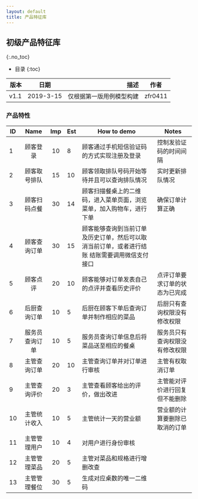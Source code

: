 ```yaml
---
layout: default
title: 产品特征库
---
```


## 初级产品特征库
{:.no_toc}

* 目录
{:toc}

| 版本  |   日期    | 描述 |  作者   |
| --:  | :-------: | --: | -----   |
| v1.1 | 2019-3-15 | 仅根据第一版用例模型构建 |  zfr0411 |

### 产品特性

| ID	|Name	|Imp	|Est	|How to demo	|Notes|
|-|:--:|:--:|----|----|------|
|1	|顾客登录	|10	|8	|顾客通过手机短信验证码的方式实现注册及登录	|控制发验证码的时间间隔|
|2	|顾客取号排队	|15	|10	|顾客领取排队号码开始等待并且可以查询排队情况	|实时更新排队情况|
|3	|顾客扫码点餐	|30	|14	|顾客扫描餐桌上的二维码，进入菜单页面，浏览菜单，加入购物车，进行下单	|确保订单计算正确|
|4	|顾客查询订单	|30	|15	|顾客能够查询到当前订单及历史订单，然后可以取消当前订单，或者进行结账	结账需要调用微信支付接口|
|5	|顾客点评	|20	|10	|顾客能够对订单发表自己的点评并查看历史评价	|点评订单要求订单的状态为已完成|
|6	|后厨查询订单	|10	|5	|后厨在顾客下单后查询订单并制作相应的菜品	|后厨只有查询权限没有修改权限|
|7	|服务员查询订单	|10	|5	|服务员查询订单信息后将菜品送至相应的餐桌	|服务员只有查询权限没有修改权限|
|8	|主管查询订单	|20	|10	|主管查询订单并对订单进行审核	|主管有权取消订单
|9	|主管查询评价	|20	|3	|主管查看顾客给出的评价，做出改进	|主管能对评价进行回复但不能删除|
|10	|主管统计收入	|10	|5	|主管统计一天的营业额	|营业额的计算要删除已取消的订单|
|11	|主管管理用户	|10	|4	|对用户进行身份审核	|
|12	|主管管理菜品	|20	|5	|主管对菜品和规格进行增删改查	|
|13	|主管管理餐位	|30	|5	|生成对应桌数的唯一二维码	|
